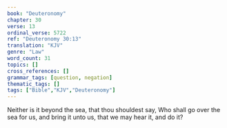 ```yaml
---
book: "Deuteronomy"
chapter: 30
verse: 13
ordinal_verse: 5722
ref: "Deuteronomy 30:13"
translation: "KJV"
genre: "Law"
word_count: 31
topics: []
cross_references: []
grammar_tags: [question, negation]
thematic_tags: []
tags: ["Bible","KJV","Deuteronomy"]
---
```

Neither is it beyond the sea, that thou shouldest say, Who shall go over the sea for us, and bring it unto us, that we may hear it, and do it?
